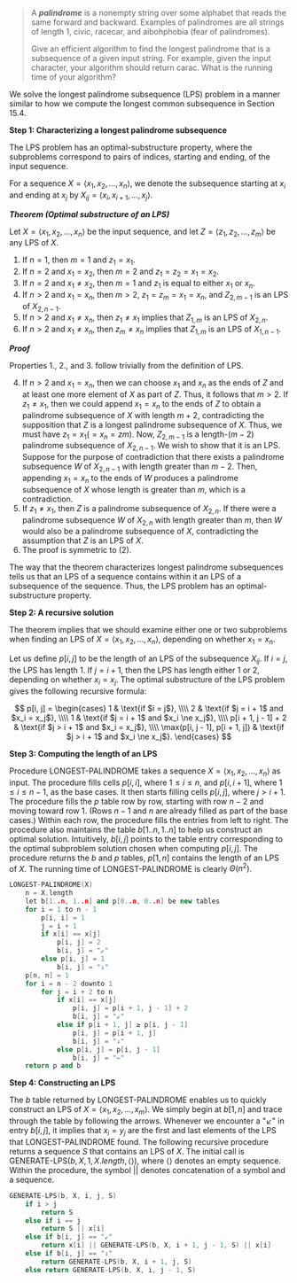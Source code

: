 > A **_palindrome_** is a nonempty string over some alphabet that reads the same forward and backward. Examples of palindromes are all strings of length $1$, $\text{civic}$, $\text{racecar}$, and $\text{aibohphobia}$ (fear of palindromes).
>
> Give an efficient algorithm to find the longest palindrome that is a subsequence of a given input string. For example, given the input $\text{character}$, your algorithm should return $\text{carac}$. What is the running time of your algorithm?

We solve the longest palindrome subsequence ($\text{LPS}$) problem in a manner similar to how we compute the longest common subsequence in Section 15.4.

**Step 1: Characterizing a longest palindrome subsequence**

The $\text{LPS}$ problem has an optimal-substructure property, where the subproblems correspond to pairs of indices, starting and ending, of the input sequence.

For a sequence $X = \langle x_1, x_2, \ldots, x_n\rangle$, we denote the subsequence starting at $x_i$ and ending at $x_j$ by $X_{ij} = \langle x_i, x_{i + 1}, \ldots, x_j \rangle$.

**_Theorem (Optimal substructure of an LPS)_**

Let $X = \langle x_1, x_2, \ldots, x_n \rangle$ be the input sequence, and let $Z = \langle z_1, z_2, \ldots, z_m \rangle$ be any $\text{LPS}$ of $X$.

1. If $n = 1$, then $m = 1$ and $z_1 = x_1$.
2. If $n = 2$ and $x_1 = x_2$, then $m = 2$ and $z_1 = z_2 = x_1 = x_2$.
3. If $n = 2$ and $x_1 \ne x_2$, then $m = 1$ and $z_1$ is equal to either $x_1$ or $x_n$.
4. If $n > 2$ and $x_1 = x_n$, then $m > 2$, $z_1 = z_m = x_1 = x_n$, and $Z_{2, m - 1}$ is an $\text{LPS}$ of $X_{2, n - 1}$.
5. If $n > 2$ and $x_1\ne x_n$, then $z_1 \ne x_1$ implies that $Z_{1, m}$ is an $\text{LPS}$ of $X_{2, n}$.
6. If $n > 2$ and $x_1\ne x_n$, then $z_m \ne x_n$ implies that $Z_{1, m}$ is an $\text{LPS}$ of $X_{1, n - 1}$.

**_Proof_**

Properties 1., 2., and 3. follow trivially from the definition of $\text{LPS}$.

4. If $n > 2$ and $x_1 = x_n$, then we can choose $x_1$ and $x_n$ as the ends of $Z$ and at least one more element of $X$ as part of $Z$. Thus, it follows that $m > 2$. If $z_1 \ne x_1$, then we could append $x_1 = x_n$ to the ends of $Z$ to obtain a palindrome subsequence of $X$ with length $m + 2$, contradicting the supposition that $Z$ is a longest palindrome subsequence of $X$. Thus, we must have $z_1 = x_1 (= x_n = zm)$. Now, $Z_{2, m - 1}$ is a length-$(m - 2)$ palindrome subsequence of $X_{2, n - 1}$. We wish to show that it is an $\text{LPS}$. Suppose for the purpose of contradiction that there exists a palindrome subsequence $W$ of $X_{2, n - 1}$ with length greater than $m - 2$. Then, appending $x_1 = x_n$ to the ends of $W$ produces a palindrome subsequence of $X$ whose length is greater than $m$, which is a contradiction.
5. If $z_1 \ne x_1$, then $Z$ is a palindrome subsequence of $X_{2, n}$. If there were a palindrome subsequence $W$ of $X_{2, n}$ with length greater than $m$, then $W$ would also be a palindrome subsequence of $X$, contradicting the assumption that $Z$ is an $\text{LPS}$ of $X$.
6. The proof is symmetric to (2).

The way that the theorem characterizes longest palindrome subsequences tells us that an $\text{LPS}$ of a sequence contains within it an $\text{LPS}$ of a subsequence of the sequence. Thus, the $\text{LPS}$ problem has an optimal-substructure property.

**Step 2: A recursive solution**

The theorem implies that we should examine either one or two subproblems when finding an $\text{LPS}$ of $X = \langle x_1, x_2, \ldots, x_n \rangle$, depending on whether $x_1 = x_n$.

Let us define $p[i, j]$ to be the length of an $\text{LPS}$ of the subsequence $X_{ij}$. If $i = j$, the $\text{LPS}$ has length $1$. If $j = i + 1$, then the $\text{LPS}$ has length either $1$ or $2$, depending on whether $x_i = x_j$. The optimal substructure of the $\text{LPS}$ problem gives the following recursive formula:

$$
p[i, j] =
\begin{cases}
1                   & \text{if $i = j$}, \\\\
2                   & \text{if $j = i + 1$ and $x_i = x_j$}, \\\\
1                   & \text{if $j = i + 1$ and $x_i \ne x_j$}, \\\\
p[i + 1, j - 1] + 2 & \text{if $j > i + 1$ and $x_i = x_j$}, \\\\
\max(p[i, j - 1], p[i + 1, j]) & \text{if $j > i + 1$ and $x_i \ne x_j$}.
\end{cases}
$$

**Step 3: Computing the length of an LPS**

Procedure $\text{LONGEST-PALINDROME}$ takes a sequence $X = \langle x_1, x_2, \ldots, x_n \rangle$ as input. The procedure fills cells $p[i, i]$, where $1 \le i \le n$, and $p[i, i + 1]$, where $1 \le i \le n - 1$, as the base cases. It then starts filling cells $p[i, j]$, where $j > i + 1$. The procedure fills the $p$ table row by row, starting with row $n - 2$ and moving toward row $1$. (Rows $n - 1$ and $n$ are already filled as part of the base cases.) Within each row, the procedure fills the entries from left to right. The procedure also maintains the table $b[1..n, 1..n]$ to help us construct an optimal solution. Intuitively, $b[i, j]$ points to the table entry corresponding to the optimal subproblem solution chosen when computing $p[i, j]$. The procedure returns the $b$ and $p$ tables, $p[1, n]$ contains the length of an $\text{LPS}$ of $X$. The running time of $\text{LONGEST-PALINDROME}$ is clearly $\Theta(n^2)$.

```cpp
LONGEST-PALINDROME(X)
    n = X.length
    let b[1..n, 1..n] and p[0..n, 0..n] be new tables
    for i = 1 to n - 1
        p[i, i] = 1
        j = i + 1
        if x[i] == x[j]
            p[i, j] = 2
            b[i, j] = "↙"
        else p[i, j] = 1
            b[i, j] = "↓"
    p[n, n] = 1
    for i = n - 2 downto 1
        for j = i + 2 to n
            if x[i] == x[j]
                p[i, j] = p[i + 1, j - 1] + 2
                b[i, j] = "↙"
            else if p[i + 1, j] ≥ p[i, j - 1]
                p[i, j] = p[i + 1, j]
                b[i, j] = "↓"
            else p[i, j] = p[i, j - 1]
                b[i, j] = "←"
    return p and b
```

**Step 4: Constructing an LPS**

The $b$ table returned by $\text{LONGEST-PALINDROME}$ enables us to quickly construct an $\text{LPS}$ of $X = \langle x_1, x_2, \ldots, x_m\rangle$. We simply begin at $b[1, n]$ and trace through the table by following the arrows. Whenever we encounter a "$\swarrow$" in entry $b[i, j]$, it implies that $x_i = y_j$ are the first and last elements of the $\text{LPS}$ that $\text{LONGEST-PALINDROME}$ found. The following recursive procedure returns a sequence $S$ that contains an $\text{LPS}$ of $X$. The initial call is $\text{GENERATE-LPS}(b, X, 1, X.length, \langle \rangle)$, where $\langle\rangle$ denotes an empty sequence. Within the procedure, the symbol $||$ denotes concatenation of a symbol and a sequence.

```cpp
GENERATE-LPS(b, X, i, j, S)
    if i > j
        return S
    else if i == j
        return S || x[i]
    else if b[i, j] == "↙"
        return x[i] || GENERATE-LPS(b, X, i + 1, j - 1, S) || x[i]
    else if b[i, j] == "↓"
        return GENERATE-LPS(b, X, i + 1, j, S)
    else return GENERATE-LPS(b, X, i, j - 1, S)
```
